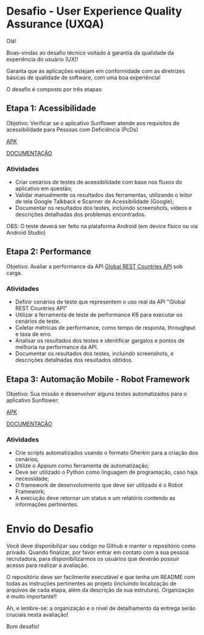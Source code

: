# Desafio - User Experience Quality Assurance (UXQA)

Olá! 

Boas-vindas ao desafio técnico voltado à garantia da qualidade da experiência do usuário (UX)!

Garanta que as aplicações estejam em conformidade com as diretrizes básicas de qualidade de software, com uma boa experiência!

O desafio é composto por três etapas:

## Etapa 1: Acessibilidade
Objetivo: Verificar se o aplicativo Sunflower atende aos requisitos de acessibilidade para Pessoas com Deficiência (PcDs)

[APK](https://github.com/laspbr/DESAFIO_QA_FRONTEND/blob/main/sunflower.apk)

[DOCUMENTAÇÃO](https://github.com/android/sunflower#unsplash-api-key)

### Atividades
- Criar cenários de testes de acessibilidade com base nos fluxos do aplicativo em questão;
- Validar manualmente os resultados das ferramentas, utilizando o leitor de tela Google Talkback e Scanner de Acessibilidade (Google);
- Documentar os resultados dos testes, incluindo screenshots, vídeos e descrições detalhadas dos problemas encontrados.

OBS: O teste deverá ser feito na plataforma Android (em device físico ou via Android Studio)

## Etapa 2: Performance
Objetivo: Avaliar a performance da API [Global REST Countries API](https://www.allthingsdev.co/apimarketplace/global-rest-countries-api/66472ff83e9fcc398cab878b) sob carga.

### Atividades
- Definir cenários de teste que representem o uso real da API "Global REST Countries API"
- Utilizar a ferramenta de teste de performance K6 para executar os cenários de teste.
- Coletar métricas de performance, como tempo de resposta, throughput e taxa de erro.
- Analisar os resultados dos testes e identificar gargalos e pontos de melhoria na performance da API.
- Documentar os resultados dos testes, incluindo screenshots, e descrições detalhadas dos resultados obtidos.
  

## Etapa 3: Automação Mobile - Robot Framework
Objetivo: Sua missão é desenvolver alguns testes automatizados para o aplicativo Sunflower:

[APK](https://github.com/laspbr/DESAFIO_QA_FRONTEND/blob/main/sunflower.apk)

[DOCUMENTAÇÃO](https://github.com/android/sunflower#unsplash-api-key)

### Atividades
- Crie scripts automatizados usando o formato Gherkin para a criação dos cenários;
- Utilize o Appium como ferramenta de automatização;
- Deve ser utilizado o Python como linguagem de programação, caso haja necessidade;
- O framework de desenvolvimento que deve ser utilizado é o Robot Framework;
- A execução deve retornar um status e um relatório contendo as informações pertinentes.


# Envio do Desafio

Você deve disponibilizar seu código no Github e manter o repositório como privado. Quando finalizar, por favor entrar em contato com a sua pessoa recrutadora, para disponibilizarmos os usuários que deverão possuir acesso para realizar a avaliação.

O repositório deve ser facilmente executável e que tenha um README com todas as instruções pertinentes ao projeto (incluindo localização de arquivos de cada etapa, além da descrição da sua estrutura). Organização é muito importante!! 

Ah, e lembre-se: a organização e o nível de detalhamento da entrega serão cruciais nesta avaliação!

Bom desafio! 



